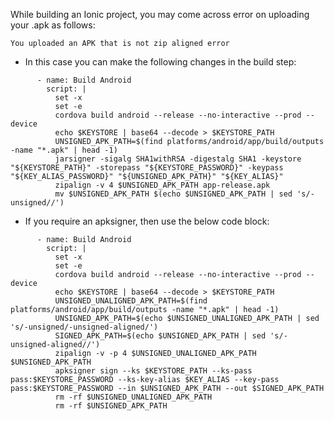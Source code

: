 While building an Ionic project, you may come across error on uploading your .apk as follows:

``` You uploaded an APK that is not zip aligned error ```

- In this case you can make the following changes in the build step:
```
      - name: Build Android
        script: |
          set -x
          set -e
          cordova build android --release --no-interactive --prod --device
          echo $KEYSTORE | base64 --decode > $KEYSTORE_PATH
          UNSIGNED_APK_PATH=$(find platforms/android/app/build/outputs -name "*.apk" | head -1)
          jarsigner -sigalg SHA1withRSA -digestalg SHA1 -keystore "${KEYSTORE_PATH}" -storepass "${KEYSTORE_PASSWORD}" -keypass "${KEY_ALIAS_PASSWORD}" "${UNSIGNED_APK_PATH}" "${KEY_ALIAS}"
          zipalign -v 4 $UNSIGNED_APK_PATH app-release.apk
          mv $UNSIGNED_APK_PATH $(echo $UNSIGNED_APK_PATH | sed 's/-unsigned//')
```
- If you require an apksigner, then use the below code block:

```
      - name: Build Android
        script: |
          set -x
          set -e
          cordova build android --release --no-interactive --prod --device
          echo $KEYSTORE | base64 --decode > $KEYSTORE_PATH
          UNSIGNED_UNALIGNED_APK_PATH=$(find platforms/android/app/build/outputs -name "*.apk" | head -1)
          UNSIGNED_APK_PATH=$(echo $UNSIGNED_UNALIGNED_APK_PATH | sed 's/-unsigned/-unsigned-aligned/')
          SIGNED_APK_PATH=$(echo $UNSIGNED_APK_PATH | sed 's/-unsigned-aligned//')
          zipalign -v -p 4 $UNSIGNED_UNALIGNED_APK_PATH $UNSIGNED_APK_PATH
          apksigner sign --ks $KEYSTORE_PATH --ks-pass pass:$KEYSTORE_PASSWORD --ks-key-alias $KEY_ALIAS --key-pass pass:$KEYSTORE_PASSWORD --in $UNSIGNED_APK_PATH --out $SIGNED_APK_PATH
          rm -rf $UNSIGNED_UNALIGNED_APK_PATH
          rm -rf $UNSIGNED_APK_PATH
```
